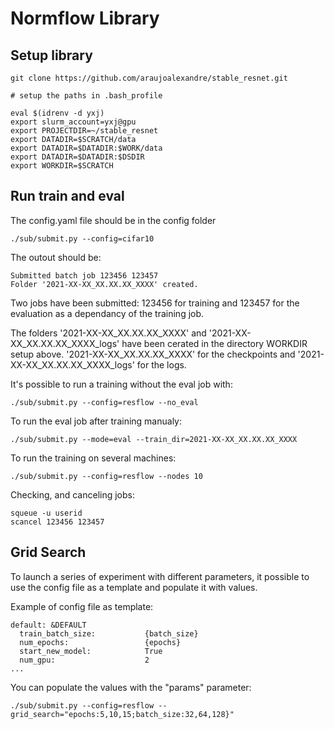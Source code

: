 # Normflow Library

## Setup library

```
git clone https://github.com/araujoalexandre/stable_resnet.git

# setup the paths in .bash_profile

eval $(idrenv -d yxj)
export slurm_account=yxj@gpu
export PROJECTDIR=~/stable_resnet
export DATADIR=$SCRATCH/data
export DATADIR=$DATADIR:$WORK/data
export DATADIR=$DATADIR:$DSDIR
export WORKDIR=$SCRATCH
```

## Run train and eval

The config.yaml file should be in the config folder
```
./sub/submit.py --config=cifar10
```
The outout should be:
```
Submitted batch job 123456 123457
Folder '2021-XX-XX_XX.XX.XX_XXXX' created.
```

Two jobs have been submitted: 123456 for training and 123457 for the evaluation as a dependancy of the training job.

The folders '2021-XX-XX_XX.XX.XX_XXXX' and '2021-XX-XX_XX.XX.XX_XXXX_logs' have been cerated in the directory WORKDIR setup above.
'2021-XX-XX_XX.XX.XX_XXXX' for the checkpoints and '2021-XX-XX_XX.XX.XX_XXXX_logs' for the logs.

It's possible to run a training without the eval job with:
```
./sub/submit.py --config=resflow --no_eval
```

To run the eval job after training manualy:
```
./sub/submit.py --mode=eval --train_dir=2021-XX-XX_XX.XX.XX_XXXX
```

To run the training on several machines:
```
./sub/submit.py --config=resflow --nodes 10
```

Checking, and canceling jobs:
```
squeue -u userid
scancel 123456 123457
```

## Grid Search

To launch a series of experiment with different parameters, it possible to use the config file as a template and populate it with values. 

Example of config file as template:
```
default: &DEFAULT
  train_batch_size:           {batch_size}
  num_epochs:                 {epochs}
  start_new_model:            True
  num_gpu:                    2
...
```

You can populate the values with the "params" parameter:
```
./sub/submit.py --config=resflow --grid_search="epochs:5,10,15;batch_size:32,64,128}"
```



